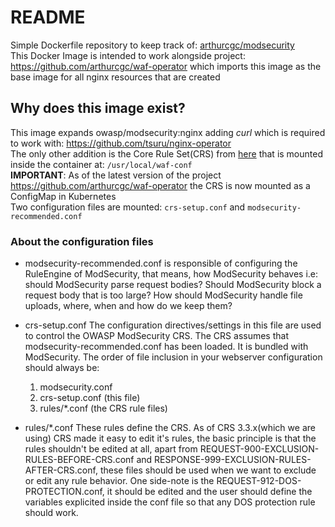 # README

Simple Dockerfile repository to keep track of: [arthurcgc/modsecurity](https://hub.docker.com/repository/docker/arthurcgc/modsecurity)  
This Docker Image is intended to work alongside project: <https://github.com/arthurcgc/waf-operator> which imports this image as the base image for all nginx resources that are created

## Why does this image exist?

This image expands owasp/modsecurity:nginx adding *curl* which is required to work with: <https://github.com/tsuru/nginx-operator>  
The only other addition is the Core Rule Set(CRS) from [here](https://coreruleset.org/installation/) that is mounted inside the container at: ```/usr/local/waf-conf```  
**IMPORTANT**: As of the latest version of the project <https://github.com/arthurcgc/waf-operator> the CRS is now mounted as a ConfigMap in Kubernetes  
Two configuration files are mounted: ```crs-setup.conf``` and ```modsecurity-recommended.conf```

### About the configuration files

* modsecurity-recommended.conf
    is responsible of configuring the RuleEngine of ModSecurity, that means, how ModSecurity behaves i.e: should ModSecurity parse request bodies? Should ModSecurity block a request body that is too large? How should ModSecurity handle file uploads, where, when and how do we keep them?

* crs-setup.conf
    The configuration directives/settings in this file are used to control the OWASP ModSecurity CRS.
    The CRS assumes that modsecurity-recommended.conf has been loaded. It is bundled with ModSecurity.
    The order of file inclusion in your webserver configuration should always be:
    1. modsecurity.conf
    2. crs-setup.conf (this file)
    3. rules/*.conf (the CRS rule files)

* rules/*.conf
    These rules define the CRS. As of CRS 3.3.x(which we are using) CRS made it easy to edit it's rules, the basic principle is that the rules shouldn't be edited at all, apart from REQUEST-900-EXCLUSION-RULES-BEFORE-CRS.conf and RESPONSE-999-EXCLUSION-RULES-AFTER-CRS.conf, these files should be used when we want to exclude or edit any rule behavior.
    One side-note is the REQUEST-912-DOS-PROTECTION.conf, it should be edited and the user should define the variables explicited inside the conf file so that any DOS protection rule should work.
